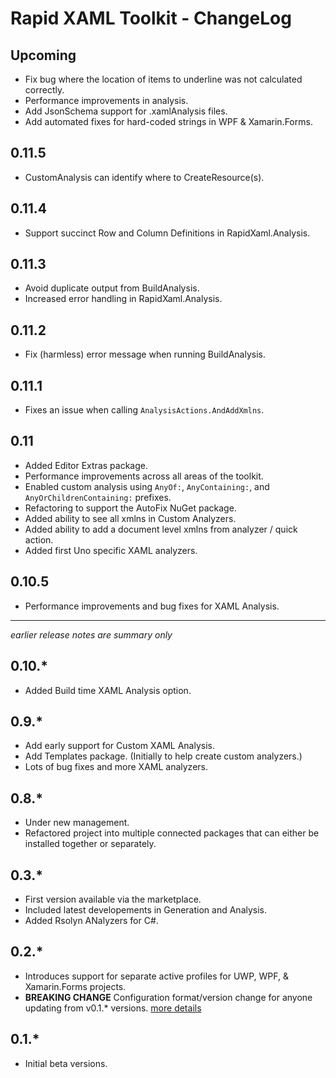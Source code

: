 # Rapid XAML Toolkit - ChangeLog

## Upcoming

- Fix bug where the location of items to underline was not calculated correctly.
- Performance improvements in analysis.
- Add JsonSchema support for .xamlAnalysis files.
- Add automated fixes for hard-coded strings in WPF & Xamarin.Forms.

## 0.11.5

- CustomAnalysis can identify where to CreateResource(s).

## 0.11.4

- Support succinct Row and Column Definitions in RapidXaml.Analysis.

## 0.11.3

- Avoid duplicate output from BuildAnalysis.
- Increased error handling in RapidXaml.Analysis.

## 0.11.2

- Fix (harmless) error message when running BuildAnalysis.

## 0.11.1

- Fixes an issue when calling `AnalysisActions.AndAddXmlns`.

## 0.11

- Added Editor Extras package.
- Performance improvements across all areas of the toolkit.
- Enabled custom analysis using `AnyOf:`, `AnyContaining:`, and `AnyOrChildrenContaining:` prefixes.
- Refactoring to support the AutoFix NuGet package.
- Added ability to see all xmlns in Custom Analyzers.
- Added ability to add a document level xmlns from analyzer / quick action.
- Added first Uno specific XAML analyzers.

## 0.10.5

- Performance improvements and bug fixes for XAML Analysis.

---

_earlier release notes are summary only_

## 0.10.*

- Added Build time XAML Analysis option.

## 0.9.*

- Add early support for Custom XAML Analysis.
- Add Templates package. (Initially to help create custom analyzers.)
- Lots of bug fixes and more XAML analyzers.

## 0.8.*

- Under new management.
- Refactored project into multiple connected packages that can either be installed together or separately.

## 0.3.*

- First version available via the marketplace. 
- Included latest developements in Generation and Analysis.
- Added Rsolyn ANalyzers for C#.

## 0.2.*

- Introduces support for separate active profiles for UWP, WPF, & Xamarin.Forms projects.
- **BREAKING CHANGE** Configuration format/version change for anyone updating from v0.1.* versions. [more details](https://github.com/microsoft/Rapid-XAML-Toolkit/issues/224)

## 0.1.*

- Initial beta versions.
